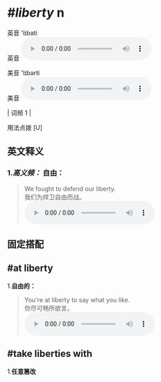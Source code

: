 # ***\#liberty*** n
英音 'lɪbəti  
英音
<audio src="./media/liberty-B.aac" controls="controls"></audio>

美音 'lɪbərti  
美音
<audio src="./media/liberty.aac" controls="controls"></audio>



| 词频 1 |  

用法点拨  [U]

英文释义
---
### 1.*高义频：* **自由：**  

 > We fought to defend our liberty.   
 > 我们为捍卫自由而战。    
<audio src="./media/liberty-1.aac" controls="controls"></audio>


固定搭配
---
## \#at liberty 
1.**自由的：**  

 > You're at liberty to say what you like.  
 > 你尽可畅所欲言。    
<audio src="./media/liberty-2.aac" controls="controls"></audio>

## \#take liberties with
1.**任意篡改**  


